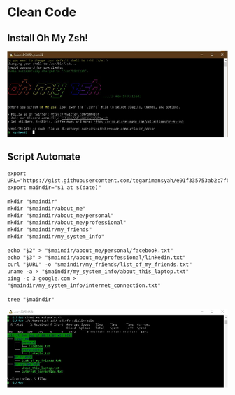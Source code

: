 # Clean Code
## Install Oh My Zsh!

![omz](/13_Configuration_Management_and_CLI/screenshots/omz.JPG)

## Script Automate

```
export URL="https://gist.githubusercontent.com/tegarimansyah/e91f335753ab2c7fb12815779677e914/raw/94864388379fecee450fde26e3e73bfb2bcda194/list%2520of%2520my%2520friends.txt"
export maindir="$1 at $(date)"

mkdir "$maindir"
mkdir "$maindir/about_me"
mkdir "$maindir/about_me/personal"
mkdir "$maindir/about_me/professional"
mkdir "$maindir/my_friends"
mkdir "$maindir/my_system_info"

echo "$2" > "$maindir/about_me/personal/facebook.txt"
echo "$3" > "$maindir/about_me/professional/linkedin.txt"
curl "$URL" -o "$maindir/my_friends/list_of_my_friends.txt"
uname -a > "$maindir/my_system_info/about_this_laptop.txt"
ping -c 3 google.com > "$maindir/my_system_info/internet_connection.txt"

tree "$maindir"
```

![automate](/13_Configuration_Management_and_CLI/screenshots/automate.JPG)
